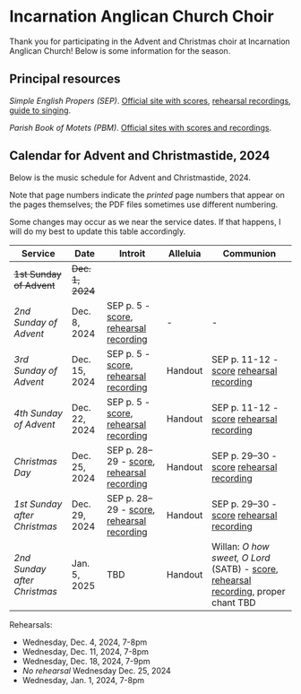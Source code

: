 # Incarnation Anglican Church Choir

Thank you for participating in the Advent and Christmas choir at Incarnation
Anglican Church! Below is some information for the season.

## Principal resources

_Simple English Propers (SEP)_. [Official site with scores](https://churchmusicassociation.org/sep/), [rehearsal recordings](https://www.youtube.com/playlist?list=PLxbhZKZL8q5r6mJrDROL0Cchu9D-C2mKC), [guide to singing](https://media.churchmusicassociation.org/books/sep/094_SEP_Introduction.pdf).

_Parish Book of Motets (PBM)_. [Official sites with scores and recordings](https://churchmusicassociation.org/pbm1/).

## Calendar for Advent and Christmastide, 2024

Below is the music schedule for Advent and Christmastide, 2024.

Note that page numbers indicate the _printed_ page numbers that appear on the
pages themselves; the PDF files sometimes use different numbering.

Some changes may occur as we near the service dates. If that happens, I will do
my best to update this table accordingly.

Service   | Date | Introit | Alleluia | Communion |
----------|------|---------|----------|-----------|
~~1st Sunday of Advent~~     | ~~Dec. 1, 2024~~ | | |
_2nd Sunday of Advent_       | Dec. 8, 2024     | SEP p. 5 - [score](https://churchmusicassociation.org/sep/), [rehearsal recording](https://www.youtube.com/watch?v=lE93Et2HAww&list=PLxbhZKZL8q5r6mJrDROL0Cchu9D-C2mKC&index=4&pp=iAQB8AUB) | - | - |
_3rd Sunday of Advent_       | Dec. 15, 2024    | SEP p. 5 - [score](https://churchmusicassociation.org/sep/), [rehearsal recording](https://www.youtube.com/watch?v=lE93Et2HAww&list=PLxbhZKZL8q5r6mJrDROL0Cchu9D-C2mKC&index=4&pp=iAQB8AUB) | Handout     | SEP p. 11-12 - [score](https://churchmusicassociation.org/sep/) [rehearsal recording](https://www.youtube.com/watch?v=ZMc2kLrO7b8&list=PLxbhZKZL8q5r6mJrDROL0Cchu9D-C2mKC) |
_4th Sunday of Advent_       | Dec. 22, 2024    | SEP p. 5 - [score](https://churchmusicassociation.org/sep/), [rehearsal recording](https://www.youtube.com/watch?v=lE93Et2HAww&list=PLxbhZKZL8q5r6mJrDROL0Cchu9D-C2mKC&index=4&pp=iAQB8AUB) | Handout     | SEP p. 11-12 - [score](https://churchmusicassociation.org/sep/) [rehearsal recording](https://www.youtube.com/watch?v=ZMc2kLrO7b8&list=PLxbhZKZL8q5r6mJrDROL0Cchu9D-C2mKC) |
_Christmas Day_              | Dec. 25, 2024    | SEP p. 28–29 - [score](https://churchmusicassociation.org/sep/), [rehearsal recording](https://www.youtube.com/watch?v=YnB1S-q2vuw&list=PLxbhZKZL8q5r6mJrDROL0Cchu9D-C2mKC&index=22&pp=iAQB8AUB) | Handout | SEP p. 29–30 - [score](https://churchmusicassociation.org/sep/) [rehearsal recording](https://www.youtube.com/watch?v=drj6w94BzfM&list=PLxbhZKZL8q5r6mJrDROL0Cchu9D-C2mKC&index=24) |
_1st Sunday after Christmas_ | Dec. 29, 2024    | SEP p. 28–29 - [score](https://churchmusicassociation.org/sep/), [rehearsal recording](https://www.youtube.com/watch?v=YnB1S-q2vuw&list=PLxbhZKZL8q5r6mJrDROL0Cchu9D-C2mKC&index=22&pp=iAQB8AUB) | Handout | SEP p. 29–30 - [score](https://churchmusicassociation.org/sep/) [rehearsal recording](https://www.youtube.com/watch?v=drj6w94BzfM&list=PLxbhZKZL8q5r6mJrDROL0Cchu9D-C2mKC&index=24) |
_2nd Sunday after Christmas_ | Jan. 5, 2025     | TBD | Handout      | Willan: _O how sweet, O Lord_ (SATB) - [score](https://www.churchmusicassociation.org/wp-content/uploads/2022/11/PBM_Healey_Willan_O_how_sweet_O_Lord.pdf), [rehearsal recording](https://churchmusicassociation.org/pbm4/#ohealeywillan), proper chant TBD |

Rehearsals:
- Wednesday, Dec. 4, 2024, 7-8pm
- Wednesday, Dec. 11, 2024, 7-8pm
- Wednesday, Dec. 18, 2024, 7-9pm
- _No rehearsal_ Wednesday Dec. 25, 2024
- Wednesday, Jan. 1, 2024, 7-8pm
